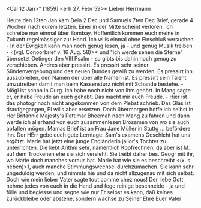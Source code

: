  <Cal 12 Jan>* [1859]
 <erh 27. Febr 59>*
Lieber Herrmann

Heute den 12ten Jan kam Dein 2 Dec und Samuels 7ten Dec Brief, gerade 4 Wochen nach eurem letzten. Einer in der Mitte scheint verloren. Ich schreibe nun einmal über Bombay. Hoffentlich kommen euch meine in Zukunft regelmässiger zur Hand. Ich wills einmal ohne Einschluß versuchen. - In der Ewigkeit kann man noch genug lesen, ja - und genug Musik treiben - <(vgl. Conoorbrief v. 16 Aug. 58)>* und "ich werde sehen die Sterne" übersetzt Oetinger den VIII Psalm - so gibts bis dahin noch genug zu verschieben. Andres aber pressirt. Es pressirt sehr seiner Sündenvergebung und des neuen Bundes gewiß zu werden. Es pressirt ihn auszubreiten, den Namen der über alle Namen ist. Es pressirt sein Talent umzutreiben damit man beim Kassensturz nicht mit Schande bestehe. - Mögl ist schon in Curg. Ich habe noch nicht von ihm gehört. In Mang sagte er, er habe Freude an euch gehabt. Das macht mir auch Freude. - Hier ist das photogr noch nicht angekommen von dem Plebst schrieb. Das Glas ist draufgegangen, Pl wills aber ersetzen. Doch übermorgen hoffe ich selbst in Her Britannic Majesty's Pattimar Bheemah nach Mang zu fahren und dann werde ich allerhand von euch zusammenlesen Brosamen von wo sie auch abfallen mögen. Mamas Brief ist an Frau Jane Müller in Stuttg ... befördere ihn. Der HErr gebe euch gute Lerntage. Sam's examens Geschicht hat uns ergötzt. Marie hat jetzt eine junge Engländerin jailor's Tochter zu unterrichten. Die liebt Arithm sehr, namentlich Kopfrechnen, da aber ist M. auf dem Trockenen ehe sie sich versieht. Sie treibt daher bes. Geogr mit ihr, wo Marie doch manches voraus hat. Marie hat wie sie es beschreibt <(x. s. neben)>1, auch manche Stimmungswechsel durchzumachen. Sie kann sehr ungeduldig werden; und nimmts hie und da nicht allzugenau mit sich selbst. Doch wie mein lieber Vater sagte tout comme chez nous! Der liebe Gott nehme jedes von euch in die Hand und fege reinige beschneide - ja und fülle und begiesse und segne wie nur Er selbst es kann, daß keines zurückbleibe oder abstehe, sondern wachse zu Seiner Ehre
 Euer Vater

